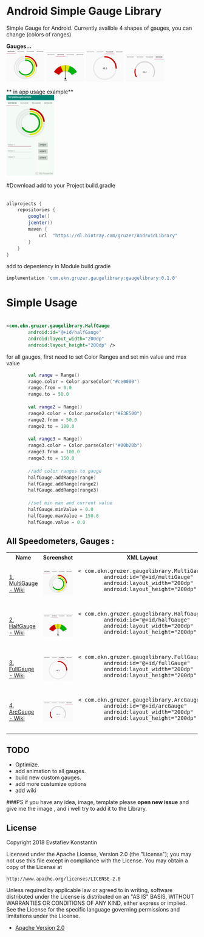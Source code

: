 # Android Simple Gauge Library

Simple Gauge for Android. Currently avalible 4 shapes of gauges, you can change (colors of ranges) 



**Gauges...**<br/>
<img src="images/multigauge.jpg" width="20%" />
<img src="images/HalfGauge.jpg" width="20%" />
<img src="images/FullGauge.jpg" width="20%" />
<img src="images/ArcGauge.jpg" width="20%" />


** in app usage example** <br/>
<img src="images/app_gif.gif" width="25%" />


#Download
add to your Project build.gradle
```gradle

allprojects {
    repositories {
        google()
        jcenter()
        maven {
            url  "https://dl.bintray.com/gruzer/AndroidLibrary"
        }
    }
}

````
add to depentency in Module build.gradle
``` gradle
implementation 'com.ekn.gruzer.gaugelibrary:gaugelibrary:0.1.0'
```

# Simple Usage

```xml

<com.ekn.gruzer.gaugelibrary.HalfGauge
        android:id="@+id/halfGauge"
        android:layout_width="200dp"
        android:layout_height="200dp" />

```

for all gauges, first need to set Color Ranges and set min value and max value
```kotlin
	    val range = Range()
        range.color = Color.parseColor("#ce0000")
        range.from = 0.0
        range.to = 50.0

        val range2 = Range()
        range2.color = Color.parseColor("#E3E500")
        range2.from = 50.0
        range2.to = 100.0

        val range3 = Range()
        range3.color = Color.parseColor("#00b20b")
        range3.from = 100.0
        range3.to = 150.0
		
	    //add color ranges to gauge
	    halfGauge.addRange(range)
        halfGauge.addRange(range2)
        halfGauge.addRange(range3)

	    //set min max and current value
	    halfGauge.minValue = 0.0
        halfGauge.maxValue = 150.0
        halfGauge.value = 0.0		

```


## All Speedometers, Gauges :

<table style="width:100%">
  <tr>
    <th>Name</th>
    <th>Screenshot</th>
    <th>XML Layout</th>
  </tr>

  <tr>
    <td width="24%"> <a href="">1. MultiGauge - Wiki</a></td>
    <td width="22%"><img src="images/multigauge.jpg"/></td>
    <td>
       <pre>
&lt; com.ekn.gruzer.gaugelibrary.MultiGauge
        android:id="@+id/multiGauge"
        android:layout_width="200dp"
        android:layout_height="200dp" />
	</pre>
    </td>
  </tr>

  <tr>
    <td> <a href="">2. HalfGauge - Wiki</a></td>
    <td><img src="images/HalfGauge.jpg"/></td>
    <td>
      <pre>
&lt; com.ekn.gruzer.gaugelibrary.HalfGauge
        android:id="@+id/halfGauge"
        android:layout_width="200dp"
        android:layout_height="200dp" />
      </pre>
    </td>
  </tr>

  <tr>
    <td> <a href="">3. FullGauge - Wiki</a></td>
    <td><img src="images/FullGauge.jpg"/></td>
    <td>
      <pre>
&lt; com.ekn.gruzer.gaugelibrary.FullGauge
        android:id="@+id/fullGauge"
        android:layout_width="200dp"
        android:layout_height="200dp" />
      </pre>
    </td>
  </tr>

  <tr>
    <td> <a href="">4. ArcGauge - Wiki</a></td>
    <td><img src="images/ArcGauge.jpg"/></td>
    <td>
      <pre>
&lt; com.ekn.gruzer.gaugelibrary.ArcGauge
        android:id="@+id/arcGauge"
        android:layout_width="200dp"
        android:layout_height="200dp" />
      </pre>
    </td>
  </tr>

  
</table>


## TODO
* Optimize.
* add animation to all gauges.
* build new custom gauges.
* add more custumize options
* add wiki 

###PS
if you have any idea, image, template please **open new issue** and give me the image , and i well try to add it to the Library.

## License

Copyright 2018 Evstafiev Konstantin 

Licensed under the Apache License, Version 2.0 (the "License");
you may not use this file except in compliance with the License.
You may obtain a copy of the License at

    http://www.apache.org/licenses/LICENSE-2.0

Unless required by applicable law or agreed to in writing, software
distributed under the License is distributed on an "AS IS" BASIS,
WITHOUT WARRANTIES OR CONDITIONS OF ANY KIND, either express or implied.
See the License for the specific language governing permissions and
limitations under the License.

* [Apache Version 2.0](http://www.apache.org/licenses/LICENSE-2.0.html)


